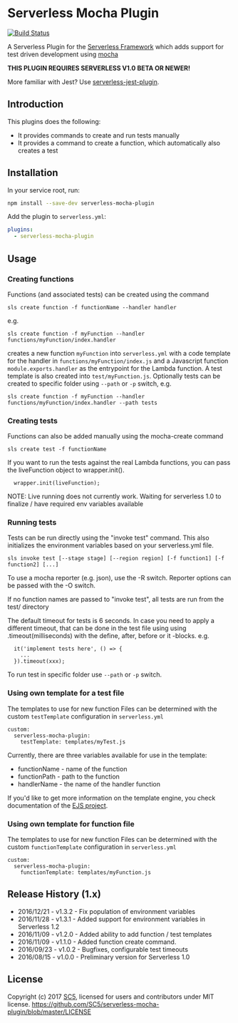 # Serverless Mocha Plugin

[![Build Status](https://travis-ci.org/SC5/serverless-mocha-plugin.svg?branch=master)](https://travis-ci.org/SC5/serverless-mocha-plugin)

A Serverless Plugin for the [Serverless Framework](http://www.serverless.com) which
adds support for test driven development using [mocha](https://mochajs.org/)

**THIS PLUGIN REQUIRES SERVERLESS V1.0 BETA OR NEWER!**

More familiar with Jest? Use [serverless-jest-plugin](https://github.com/sc5/serverless-jest-plugin).

## Introduction

This plugins does the following:

* It provides commands to create and run tests manually
* It provides a command to create a function, which automatically also creates a test

## Installation

In your service root, run:

```bash
npm install --save-dev serverless-mocha-plugin
```

Add the plugin to `serverless.yml`:

```yml
plugins:
  - serverless-mocha-plugin
```

## Usage

### Creating functions

Functions (and associated tests) can be created using the command

```
sls create function -f functionName --handler handler
```
 
e.g.

```
sls create function -f myFunction --handler functions/myFunction/index.handler
```

creates a new function `myFunction` into `serverless.yml` with a code template for
the handler in `functions/myFunction/index.js` and a Javascript function `module.exports.handler` 
as the entrypoint for the Lambda function. A test template is also created into `test/myFunction.js`. Optionally tests can be created to specific folder using `--path` or `-p` switch, e.g. 

```
sls create function -f myFunction --handler functions/myFunction/index.handler --path tests
```

### Creating tests

Functions can also be added manually using the mocha-create command

```
sls create test -f functionName
```

If you want to run the tests against the real Lambda functions, you can pass the liveFunction object to wrapper.init().

```
  wrapper.init(liveFunction);
```

NOTE: Live running does not currently work. Waiting for serverless 1.0 to finalize / have required env variables available

### Running tests

Tests can be run directly using the "invoke test" command. This also initializes the environment variables based on your serverless.yml file.

```
sls invoke test [--stage stage] [--region region] [-f function1] [-f function2] [...]
```

To use a mocha reporter (e.g. json), use the -R switch. Reporter options can be passed with the -O switch.

If no function names are passed to "invoke test", all tests are run from the test/ directory

The default timeout for tests is 6 seconds. In case you need to apply a different timeout, that can be done in the test file 
using using .timeout(milliseconds) with the define, after, before or it -blocks. e.g.
```
  it('implement tests here', () => {
    ...
  }).timeout(xxx);
```

To run test in specific folder use `--path` or `-p` switch.

### Using own template for a test file

The templates to use for new function Files can be determined with the custom `testTemplate` configuration in `serverless.yml`

```
custom:
  serverless-mocha-plugin:
    testTemplate: templates/myTest.js
```

Currently, there are three variables available for use in the template:

- functionName - name of the function
- functionPath - path to the function
- handlerName - the name of the handler function

If you'd like to get more information on the template engine, you check documentation of the [EJS project](http://ejs.co/).

### Using own template for function file

The templates to use for new function Files can be determined with the custom `functionTemplate` configuration in `serverless.yml`

```
custom:
  serverless-mocha-plugin:
    functionTemplate: templates/myFunction.js
```



## Release History (1.x)

* 2016/12/21 - v1.3.2 - Fix population of environment variables
* 2016/11/28 - v1.3.1 - Added support for environment variables in Serverless 1.2
* 2016/11/09 - v1.2.0 - Added ability to add function / test templates
* 2016/11/09 - v1.1.0 - Added function create command.
* 2016/09/23 - v1.0.2 - Bugfixes, configurable test timeouts
* 2016/08/15 - v1.0.0 - Preliminary version for Serverless 1.0

## License

Copyright (c) 2017 [SC5](http://sc5.io/), licensed for users and contributors under MIT license.
https://github.com/SC5/serverless-mocha-plugin/blob/master/LICENSE
